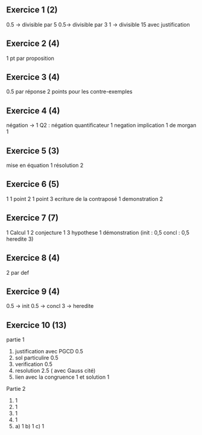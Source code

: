 ## Exercice 1 (2)

0.5 -> divisible par 5
0.5-> divisible par 3
1 -> divisible 15 avec justification

## Exercice 2 (4)

1 pt par proposition

## Exercice 3 (4)

0.5 par réponse 
2 points pour les contre-exemples

## Exercice 4 (4)

négation -> 1
Q2 : 
    négation quantificateur 1
    negation implication 1
    de morgan 1

## Exercice 5 (3)

mise en équation 1
résolution 2

## Exercice 6 (5)

1 1 point
2 1 point
3   ecriture de la contraposé 1
    demonstration 2

## Exercice 7 (7)

1 Calcul 1
2 conjecture 1
3 hypothese 1 démonstration (init : 0,5 concl : 0,5 heredite 3)

## Exercice 8 (4)

2 par def

## Exercice 9 (4)

0.5 -> init
0.5 -> concl
3 -> heredite


## Exercice 10 (13)

partie 1
1. justification avec PGCD 0.5
2. sol particulire 0.5
3. verification 0.5
4. resolution 2.5 ( avec Gauss cité)
5. lien avec la congruence 1 et solution 1

Partie 2
1. 1
2. 1
3. 1
4. 1
5. a) 1
   b) 1
   c) 1


